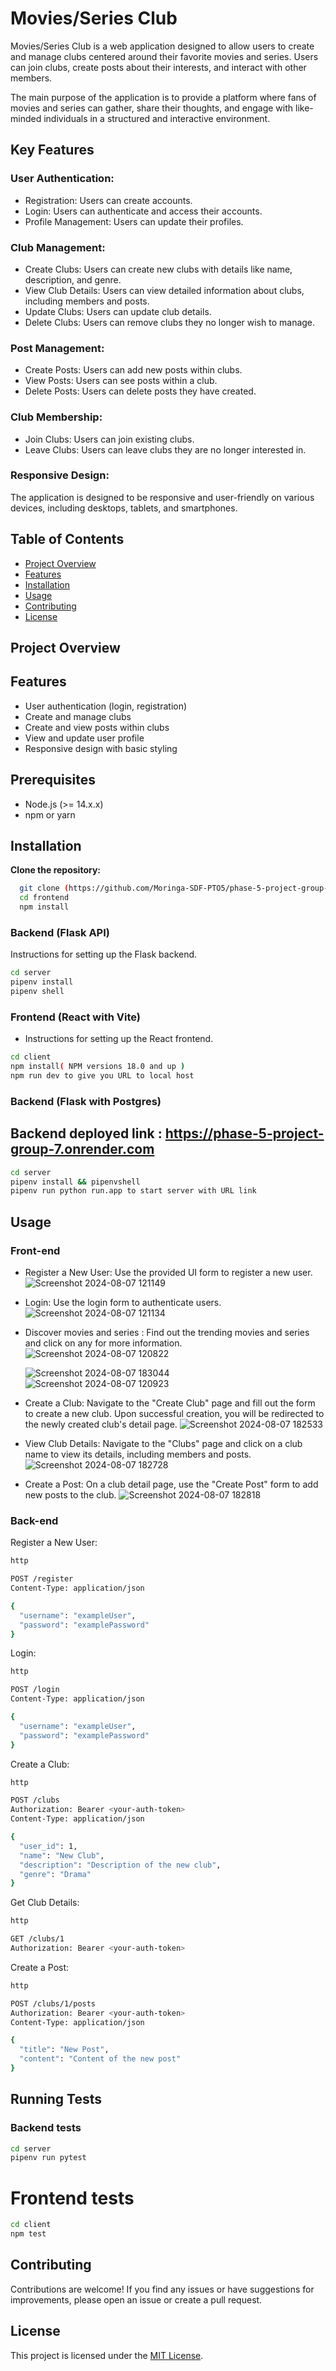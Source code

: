 # Movies/Series Club
Movies/Series Club is a web application designed to allow users to create and manage clubs centered around their favorite movies and series. Users can join clubs, create posts about their interests, and interact with other members.

The main purpose of the application is to provide a platform where fans of movies and series can gather, share their thoughts, and engage with like-minded individuals in a structured and interactive environment.
## Key Features
### User Authentication:
   - Registration: Users can create accounts.
   - Login: Users can authenticate and access their accounts.
   - Profile Management: Users can update their profiles.
 ### Club Management:
   - Create Clubs: Users can create new clubs with details like name, description, and genre.
   - View Club Details: Users can view detailed information about clubs, including members and posts.
   - Update Clubs: Users can update club details.
   - Delete Clubs: Users can remove clubs they no longer wish to manage.

###  Post Management:
   - Create Posts: Users can add new posts within clubs.
   - View Posts: Users can see posts within a club.
   - Delete Posts: Users can delete posts they have created.

 ###  Club Membership:
  - Join Clubs: Users can join existing clubs.
  - Leave Clubs: Users can leave clubs they are no longer interested in.

  ### Responsive Design:
   The application is designed to be responsive and user-friendly on various devices, including desktops, tablets, and smartphones.

## Table of Contents

- [Project Overview](#project-overview)
- [Features](#features)
- [Installation](#installation)
- [Usage](#usage)
- [Contributing](#contributing)
- [License](#license)

## Project Overview
## Features

- User authentication (login, registration)
- Create and manage clubs
- Create and view posts within clubs
- View and update user profile
- Responsive design with basic styling

## Prerequisites

- Node.js (>= 14.x.x)
- npm or yarn


## Installation

 **Clone the repository:**

 ```bash
   git clone (https://github.com/Moringa-SDF-PTO5/phase-5-project-group-7)
   cd frontend
   npm install
```
### Backend (Flask API)
Instructions for setting up the Flask backend.

```bash
cd server
pipenv install
pipenv shell
```

### Frontend (React with Vite)

- Instructions for setting up the React frontend.

```bash
cd client
npm install( NPM versions 18.0 and up )
npm run dev to give you URL to local host
```
### Backend (Flask with Postgres)

## Backend deployed link : https://phase-5-project-group-7.onrender.com
 
```bash
cd server
pipenv install && pipenvshell
pipenv run python run.app to start server with URL link
```
## Usage

### Front-end
- Register a New User:
  Use the provided UI form to register a new user.
  ![Screenshot 2024-08-07 121149](https://github.com/user-attachments/assets/ba683a46-ca6f-43f1-b26c-da138f65fbea)

- Login:
  Use the login form to authenticate users.
![Screenshot 2024-08-07 121134](https://github.com/user-attachments/assets/aeda9dd1-2f16-4484-9ccd-90b1e7fa5359)

- Discover movies and series :
  Find out the trending movies and series and click on any for more information.
  ![Screenshot 2024-08-07 120822](https://github.com/user-attachments/assets/2e7c5a30-9538-45b4-863b-db18b9b192d6)
  
  ![Screenshot 2024-08-07 183044](https://github.com/user-attachments/assets/ebed5c75-1d92-4a65-bf5d-fbf006e912f9)  
 ![Screenshot 2024-08-07 120923](https://github.com/user-attachments/assets/375baae2-4961-4db2-a20a-28f9d8500527)

- Create a Club:
  Navigate to the "Create Club" page and fill out the form to create a new club. Upon successful creation, you will be redirected to the newly created club's detail page.
![Screenshot 2024-08-07 182533](https://github.com/user-attachments/assets/f493e622-7e47-4c8f-b624-4f65e8e0d181)

- View Club Details:
  Navigate to the "Clubs" page and click on a club name to view its details, including members and posts.
  ![Screenshot 2024-08-07 182728](https://github.com/user-attachments/assets/c893f631-9004-49de-82df-b37fa3d5d731)

- Create a Post:
On a club detail page, use the "Create Post" form to add new posts to the club.
![Screenshot 2024-08-07 182818](https://github.com/user-attachments/assets/9e9c138f-2acf-4ae1-bc9a-2b4ec437b926)


### Back-end
Register a New User:

```bash
http

POST /register
Content-Type: application/json

{
  "username": "exampleUser",
  "password": "examplePassword"
}
```

Login:
```bash
http

POST /login
Content-Type: application/json

{
  "username": "exampleUser",
  "password": "examplePassword"
}
```

Create a Club:
```bash
http

POST /clubs
Authorization: Bearer <your-auth-token>
Content-Type: application/json

{
  "user_id": 1,
  "name": "New Club",
  "description": "Description of the new club",
  "genre": "Drama"
}
```

Get Club Details:
```bash
http

GET /clubs/1
Authorization: Bearer <your-auth-token>
```

Create a Post:
```bash
http

POST /clubs/1/posts
Authorization: Bearer <your-auth-token>
Content-Type: application/json

{
  "title": "New Post",
  "content": "Content of the new post"
}
```


## Running Tests


### Backend tests
```bash
cd server
pipenv run pytest
```
# Frontend tests
```bash
cd client
npm test
```

## Contributing
Contributions are welcome! If you find any issues or have suggestions for improvements, please open an issue or create a pull request.
## License
This project is licensed under the [MIT License](LICENSE).

